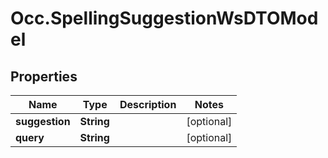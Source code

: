 # Occ.SpellingSuggestionWsDTOModel

## Properties
Name | Type | Description | Notes
------------ | ------------- | ------------- | -------------
**suggestion** | **String** |  | [optional] 
**query** | **String** |  | [optional] 


